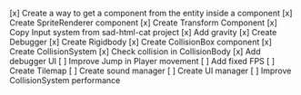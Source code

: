 [x] Create a way to get a component from the entity inside a component
[x] Create SpriteRenderer component
[x] Create Transform Component
[x] Copy Input system from sad-html-cat project
[x] Add gravity
[x] Create Debugger
[x] Create Rigidbody
[x] Create CollisionBox component
[x] Create CollisionSystem
[x] Check collision in CollisionBody
[x] Add debugger UI
[ ] Improve Jump in Player movement
[ ] Add fixed FPS
[ ] Create Tilemap
[ ] Create sound manager
[ ] Create UI manager
[ ] Improve CollisionSystem performance
